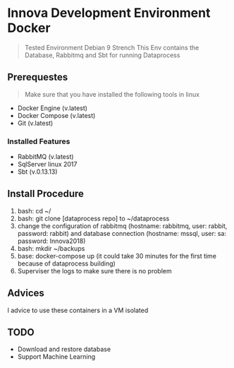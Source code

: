 # Innova Development Environment Docker

> Tested Environment Debian 9 Strench
> This Env contains the Database, Rabbitmq and Sbt for running Dataprocess

## Prerequestes
> Make sure that you have installed the following tools in linux


- Docker Engine (v.latest)
- Docker Compose (v.latest)
- Git (v.latest)

### Installed Features

- RabbitMQ (v.latest)
- SqlServer linux 2017
- Sbt (v.0.13.13)

## Install Procedure
1. bash: cd ~/
2. bash: git clone [dataprocess repo] to ~/dataprocess
3. change the configuration of rabbitmq (hostname: rabbitmq, user: rabbit, password: rabbit) and database connection (hostname: mssql, user: sa: password: Innova2018)
4. bash: mkdir ~/backups
5. base: docker-compose up (it could take 30 minutes for the first time because of dataprocess building)
6. Superviser the logs to make sure there is no problem

## Advices
I advice to use these containers in a VM isolated

## TODO
- Download and restore database
- Support Machine Learning


